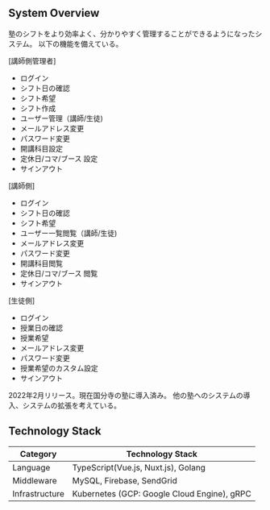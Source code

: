 ## System Overview

塾のシフトをより効率よく、分かりやすく管理することができるようになったシステム。
以下の機能を備えている。

[講師側管理者]
- ログイン
- シフト日の確認
- シフト希望
- シフト作成
- ユーザー管理（講師/生徒)
- メールアドレス変更
- パスワード変更
- 開講科目設定
- 定休日/コマ/ブース 設定
- サインアウト

[講師側]
- ログイン
- シフト日の確認
- シフト希望
- ユーザー一覧閲覧（講師/生徒)
- メールアドレス変更
- パスワード変更
- 開講科目閲覧
- 定休日/コマ/ブース 閲覧
- サインアウト

[生徒側]
- ログイン
- 授業日の確認
- 授業希望
- メールアドレス変更
- パスワード変更
- 授業希望のカスタム設定
- サインアウト

2022年2月リリース。現在国分寺の塾に導入済み。 
他の塾へのシステムの導入、システムの拡張を考えている。

## Technology Stack

| Category       | Technology Stack                              |
| -------------- | --------------------------------------------- |
| Language       | TypeScript(Vue.js, Nuxt.js), Golang|
| Middleware     | MySQL, Firebase, SendGrid                     |
| Infrastructure | Kubernetes (GCP: Google Cloud Engine), gRPC   |
